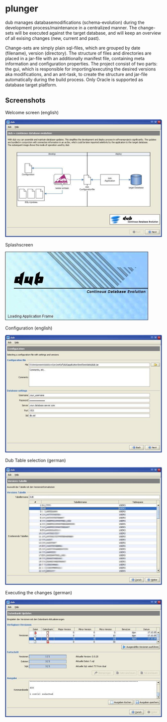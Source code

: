 plunger
=======
dub manages databasemodifications (schema-evolution) during the development process/maintenance in a centralized manner.
The change-sets will be executed against the target database, and will keep an overview of all exising changes (new, current and past).

Change-sets are simply  plain sql-files, which are grouped by date (filename), version (directory). The structure of files and directories are placed in a jar-file with an additionally manifest file, containing meta information and configuration properties.
The project consist of two parts: the gui, which is responsible for importing/executing the desired versions aka modifications, and an ant-task, to create the structure and jar-file automatically during the build process.
Only Oracle is supported as database target platform.


Screenshots
-----------
Welcome screen (english)

![Welcome screen (english)](https://github.com/d8bitr/dub/raw/master/images/readme-01.jpg)

Splashscreen

![Splashscreen](https://github.com/d8bitr/dub/raw/master/images/readme-02.jpg)

Configuration (english)

![Configuration (english)](https://github.com/d8bitr/dub/raw/master/images/readme-03.jpg)

Dub Table selection (german)

![Dub Table selection (german)](https://github.com/d8bitr/dub/raw/master/images/readme-04.jpg)

Executing the changes (german)

![Executing the changes (german)](https://github.com/d8bitr/dub/raw/master/images/readme-05.jpg)

